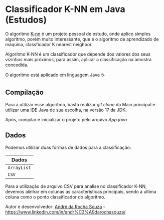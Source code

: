 # Classificador K-NN  em Java (Estudos)

O algoritmo [K-nn](https://en.wikipedia.org/wiki/K-nearest_neighbors_algorithm) é um projeto pessoal de estudo, onde aplico simples algoritmo, porém muito interessante, que é o algoritmo de aprendizado de máquina, classficador K nearest neighbor.

Algoritmo K-NN é um classificador que depende dos valores dos seus vizinhos mais próximos, para assim, aplicar a classificação na amostra concedida.

O algoritmo está aplicado em linguagem Java ☕

## Compilação

Para a utilizar esse algoritmo, basta realizar *git clone* da Main principal e utilizar uma IDE Java de sua escolha, na versão 17 da JDK.

Após, compilar e inicializar o projeto pelo arquivo *App.java*

## Dados

Podemos utilizar duas formas de dados para a classificação:

| Dados |
|---|
| `ArrayList` |
| `CSV` |

Para a utilização de arquivo CSV para analise no classificador K-NN, devemos alinhar em colunas as caracteristicas principais, sendo a ultima coluna como o ponto classificador do algoritmo.


Autor e desenvolvedor: [André da Rocha Souza](https://github.com/andrerochasouza) - https://www.linkedin.com/in/andr%C3%A9darochasouza/
